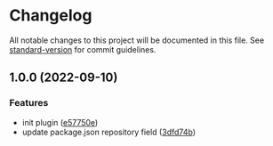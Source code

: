 # Changelog

All notable changes to this project will be documented in this file. See [standard-version](https://github.com/conventional-changelog/standard-version) for commit guidelines.

## 1.0.0 (2022-09-10)


### Features

* init plugin ([e57750e](https://github.com/AFine970/vite-plugin-node-ssh/commit/e57750e14c8cf6c3428c7e50761c49db6629306c))
* update package.json repository field ([3dfd74b](https://github.com/AFine970/vite-plugin-node-ssh/commit/3dfd74b960e7b55a346928e3f7b2c35ceaa96984))
